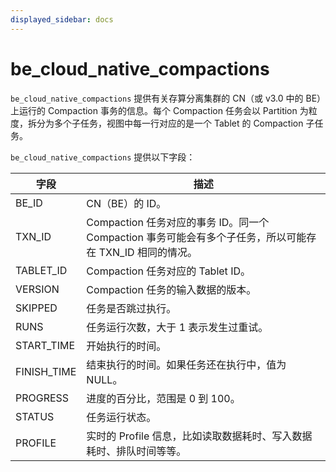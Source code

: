 ```yaml
---
displayed_sidebar: docs
---
```


# be_cloud_native_compactions

`be_cloud_native_compactions` 提供有关存算分离集群的 CN（或 v3.0 中的 BE）上运行的 Compaction 事务的信息。每个 Compaction 任务会以 Partition 为粒度，拆分为多个子任务，视图中每一行对应的是一个 Tablet 的 Compaction 子任务。

`be_cloud_native_compactions` 提供以下字段：

| **字段**    | **描述**                                                     |
| ----------- | ------------------------------------------------------------ |
| BE_ID       | CN（BE）的 ID。                                              |
| TXN_ID      | Compaction 任务对应的事务 ID。同一个 Compaction 事务可能会有多个子任务，所以可能存在 TXN_ID 相同的情况。 |
| TABLET_ID   | Compaction 任务对应的 Tablet ID。                            |
| VERSION     | Compaction 任务的输入数据的版本。                            |
| SKIPPED     | 任务是否跳过执行。                                           |
| RUNS        | 任务运行次数，大于 1 表示发生过重试。                        |
| START_TIME  | 开始执行的时间。                                             |
| FINISH_TIME | 结束执行的时间。如果任务还在执行中，值为 NULL。              |
| PROGRESS    | 进度的百分比，范围是 0 到 100。                              |
| STATUS      | 任务运行状态。                                               |
| PROFILE     | 实时的 Profile 信息，比如读取数据耗时、写入数据耗时、排队时间等等。 |

